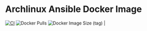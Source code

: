 # Archlinux Ansible Docker Image

[![CI](https://github.com/f-koehler/docker-archlinux-ansible/actions/workflows/build.yml/badge.svg)](https://github.com/f-koehler/docker-archlinux-ansible/actions/workflows/build.yml)
![Docker Pulls](https://img.shields.io/docker/pulls/fabiankoehler/archlinux-ansible)
![Docker Image Size (tag)](https://img.shields.io/docker/image-size/fabiankoehler/archlinux-ansible/latest) |
